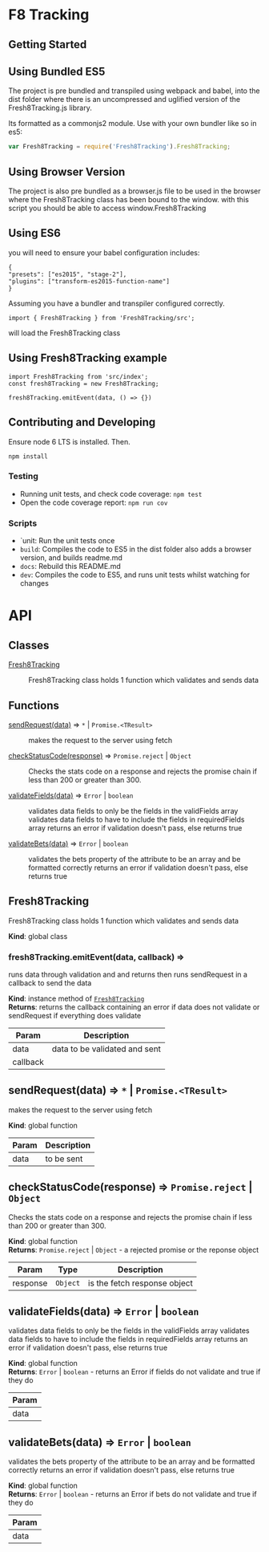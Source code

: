 # F8 Tracking

## Getting Started


## Using Bundled ES5

The project is pre bundled and transpiled using webpack and babel, into the dist folder where there is an uncompressed and uglified version of the Fresh8Tracking.js library.

Its formatted as a commonjs2 module. Use with your own bundler like so in es5:

```js
var Fresh8Tracking = require('Fresh8Tracking').Fresh8Tracking;
```

## Using Browser Version

The project is also pre bundled as a browser.js file to be used in the browser where the Fresh8Tracking class has been bound to the window. with this script you should be able to access window.Fresh8Tracking

## Using ES6

you will need to ensure your babel configuration includes:

```
{
"presets": ["es2015", "stage-2"],
"plugins": ["transform-es2015-function-name"]
}
```
Assuming you have a bundler and transpiler configured correctly.

```es6
import { Fresh8Tracking } from 'Fresh8Tracking/src';
```

will load the Fresh8Tracking class

## Using Fresh8Tracking example
```es6
import Fresh8Tracking from 'src/index';
const fresh8Tracking = new Fresh8Tracking;

fresh8Tracking.emitEvent(data, () => {})
```

## Contributing and Developing

Ensure node 6 LTS is installed. Then.

```
npm install
```

### Testing
- Running unit tests, and check code coverage: `npm test`
- Open the code coverage report: `npm run cov`

### Scripts
- `unit: Run the unit tests once
- `build`: Compiles the code to ES5 in the dist folder also adds a browser version, and builds readme.md
- `docs`: Rebuild this README.md
- `dev`: Compiles the code to ES5, and runs unit tests whilst watching for changes

# API

## Classes

<dl>
<dt><a href="#Fresh8Tracking">Fresh8Tracking</a></dt>
<dd><p>Fresh8Tracking class holds 1 function which validates and sends data</p>
</dd>
</dl>

## Functions

<dl>
<dt><a href="#sendRequest">sendRequest(data)</a> ⇒ <code>*</code> | <code>Promise.&lt;TResult&gt;</code></dt>
<dd><p>makes the request to the server using fetch</p>
</dd>
<dt><a href="#checkStatusCode">checkStatusCode(response)</a> ⇒ <code>Promise.reject</code> | <code>Object</code></dt>
<dd><p>Checks the stats code on a response and rejects the promise chain if
less than 200 or greater than 300.</p>
</dd>
<dt><a href="#validateFields">validateFields(data)</a> ⇒ <code>Error</code> | <code>boolean</code></dt>
<dd><p>validates data fields to only be the fields in the validFields array
validates data fields to have to include the fields in requiredFields array
returns an error if validation doesn&#39;t pass, else returns true</p>
</dd>
<dt><a href="#validateBets">validateBets(data)</a> ⇒ <code>Error</code> | <code>boolean</code></dt>
<dd><p>validates the bets property of the attribute to be an array and be formatted correctly
returns an error if validation doesn&#39;t pass, else returns true</p>
</dd>
</dl>

<a name="Fresh8Tracking"></a>

## Fresh8Tracking
Fresh8Tracking class holds 1 function which validates and sends data

**Kind**: global class  
<a name="Fresh8Tracking+emitEvent"></a>

### fresh8Tracking.emitEvent(data, callback) ⇒
runs data through validation and and returns then runs sendRequest in a callback to send the data

**Kind**: instance method of <code>[Fresh8Tracking](#Fresh8Tracking)</code>  
**Returns**: returns the callback containing an error if data does
not validate or sendRequest if everything does validate  

| Param | Description |
| --- | --- |
| data | data to be validated and sent |
| callback |  |

<a name="sendRequest"></a>

## sendRequest(data) ⇒ <code>\*</code> &#124; <code>Promise.&lt;TResult&gt;</code>
makes the request to the server using fetch

**Kind**: global function  

| Param | Description |
| --- | --- |
| data | to be sent |

<a name="checkStatusCode"></a>

## checkStatusCode(response) ⇒ <code>Promise.reject</code> &#124; <code>Object</code>
Checks the stats code on a response and rejects the promise chain if
less than 200 or greater than 300.

**Kind**: global function  
**Returns**: <code>Promise.reject</code> &#124; <code>Object</code> - a rejected promise or the reponse object  

| Param | Type | Description |
| --- | --- | --- |
| response | <code>Object</code> | is the fetch response object |

<a name="validateFields"></a>

## validateFields(data) ⇒ <code>Error</code> &#124; <code>boolean</code>
validates data fields to only be the fields in the validFields array
validates data fields to have to include the fields in requiredFields array
returns an error if validation doesn't pass, else returns true

**Kind**: global function  
**Returns**: <code>Error</code> &#124; <code>boolean</code> - returns an Error if fields do not validate and true if they do  

| Param |
| --- |
| data | 

<a name="validateBets"></a>

## validateBets(data) ⇒ <code>Error</code> &#124; <code>boolean</code>
validates the bets property of the attribute to be an array and be formatted correctly
returns an error if validation doesn't pass, else returns true

**Kind**: global function  
**Returns**: <code>Error</code> &#124; <code>boolean</code> - returns an Error if bets do not validate and true if they do  

| Param |
| --- |
| data | 

